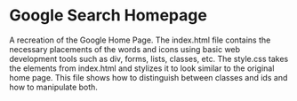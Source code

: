# Google Search Homepage

A recreation of the Google Home Page. The index.html file contains the necessary placements of the words and icons using basic web development tools such as div, forms, lists, classes, etc. The style.css takes the elements from index.html and stylizes it to look similar to the original home page. This file shows how to distinguish between classes and ids and how to manipulate both.
